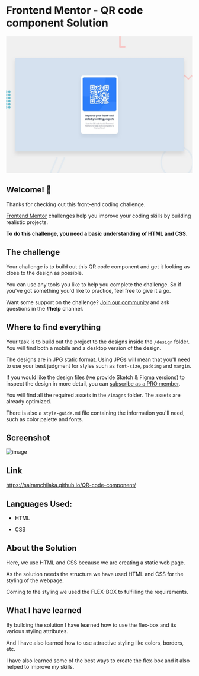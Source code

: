 # Frontend Mentor - QR code component Solution

![Design preview for the QR code component coding challenge](./design/desktop-preview.jpg)

## Welcome! 👋

Thanks for checking out this front-end coding challenge.

[Frontend Mentor](https://www.frontendmentor.io) challenges help you improve your coding skills by building realistic projects.

**To do this challenge, you need a basic understanding of HTML and CSS.**

## The challenge

Your challenge is to build out this QR code component and get it looking as close to the design as possible.

You can use any tools you like to help you complete the challenge. So if you've got something you'd like to practice, feel free to give it a go.

Want some support on the challenge? [Join our community](https://www.frontendmentor.io/community) and ask questions in the **#help** channel.

## Where to find everything

Your task is to build out the project to the designs inside the `/design` folder. You will find both a mobile and a desktop version of the design. 

The designs are in JPG static format. Using JPGs will mean that you'll need to use your best judgment for styles such as `font-size`, `padding` and `margin`. 

If you would like the design files (we provide Sketch & Figma versions) to inspect the design in more detail, you can [subscribe as a PRO member](https://www.frontendmentor.io/pro).

You will find all the required assets in the `/images` folder. The assets are already optimized.

There is also a `style-guide.md` file containing the information you'll need, such as color palette and fonts.

## Screenshot

![image](https://github.com/sairamchilaka/QR-code-component/assets/90474499/0c8a0c70-dded-4e0c-bea4-97daa62380fa)

## Link

https://sairamchilaka.github.io/QR-code-component/

## Languages Used:

* HTML
  
* CSS
  
## About the Solution

Here, we use HTML and CSS because we are creating a static web page.

As the solution needs the structure we have used HTML and CSS for the styling of the webpage.

Coming to the styling we used the FLEX-BOX to fulfilling the requirements.

## What I have learned

By building the solution I have learned how to use the flex-box and its various styling attributes.

And I have also learned how to use attractive styling like colors, borders, etc.

I have also learned some of the best ways to create the flex-box and it also helped to improve my skills.
